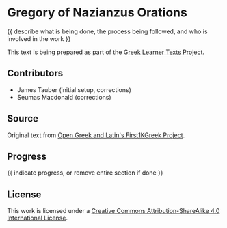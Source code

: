 # Gregory of Nazianzus Orations

{{ describe what is being done, the process being followed, and who is involved in the work }}

This text is being prepared as part of the [Greek Learner Texts Project](https://greek-learner-texts.org/).

## Contributors

* James Tauber (initial setup, corrections)
* Seumas Macdonald (corrections)

## Source

Original text from [Open Greek and Latin's First1KGreek Project](https://github.com/OpenGreekAndLatin/First1KGreek).

## Progress

{{ indicate progress, or remove entire section if done }}

## License

This work is licensed under a [Creative Commons Attribution-ShareAlike 4.0 International License](http://creativecommons.org/licenses/by-sa/4.0/).
